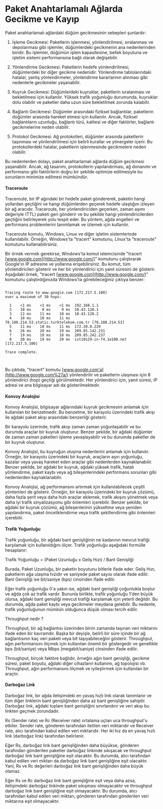 # Paket Anahtarlamalı Ağlarda Gecikme ve Kayıp

Paket anahtarlamalı ağlardaki düğüm gecikmesinin sebepleri şunlardır:

1.  İşleme Gecikmesi: Paketlerin işlenmesi, yönlendirilmesi, sıralanması ve depolanması gibi işlemler, düğümlerdeki gecikmenin ana nedenlerinden biridir. Bu işlemler, düğümün işlem kapasitesine, bellek boyutuna ve işletim sistemi performansına bağlı olarak değişebilir.
    
2.  Yönlendirme Gecikmesi: Paketlerin hedefe yönlendirilmesi, düğümlerdeki bir diğer gecikme nedenidir. Yönlendirme tablolarındaki hatalar, yanlış yönlendirmeler, yönlendirme kararlarının alınması gibi nedenlerle gecikmeler yaşanabilir.
    
3.  Kuyruk Gecikmesi: Düğümlerdeki kuyruklar, paketlerin sıralanması ve bekletilmesi için kullanılır. Yüksek trafik yoğunluğu durumunda, kuyruklar dolu olabilir ve paketler daha uzun süre bekletilmek zorunda kalabilir.
    
4.  Bağlantı Gecikmesi: Düğümler arasındaki fiziksel bağlantılar, paketlerin düğümler arasında hareket etmesi için kullanılır. Ancak, fiziksel bağlantıların uzunluğu, bağlantı türü, kalitesi ve diğer faktörler, bağlantı gecikmelerine neden olabilir.
    
5.  Protokol Gecikmesi: Ağ protokolleri, düğümler arasında paketlerin taşınması ve yönlendirilmesi için belirli kurallar ve yönergeler içerir. Bu protokollerdeki hatalar, paketlerin işlenmesinde gecikmelere neden olabilir.
    

Bu nedenlerden dolayı, paket anahtarlamalı ağlarda düğüm gecikmesi yaşanabilir. Ancak, ağ tasarımı, protokollerin yapılandırması, ağ donanımı ve performansı gibi faktörlerin doğru bir şekilde optimize edilmesiyle bu sorunların minimize edilmesi mümkündür.

#### Traceroute

Traceroute, bir IP ağındaki bir hedefe paket göndererek, paketin hangi yollardan geçtiğini ve hangi düğümlerden geçerek hedefe ulaştığını izleyen bir ağ aracıdır. Traceroute, her yönlendiriciden geçerken, zaman aşımı değeriyle (TTL) paketi geri gönderir ve bu şekilde hangi yönlendiricilerden geçtiğini belirleyerek yolu tespit eder. Bu yöntem, ağda engelleri ve performans problemlerini tanımlamak ve izlemek için kullanılır.

Traceroute komutu, Windows, Linux ve diğer işletim sistemlerinde kullanılabilir. Örneğin, Windows'ta "tracert" komutunu, Linux'ta "traceroute" komutunu kullanabilirsiniz.

Bir örnek vermek gerekirse, Windows'ta komut istemcisinde "tracert [www.google.com](http://www.google.com/)" komutunu çalıştırarak Google'ın IP adresine ve yollarına erişebilirsiniz. Bu komut, tüm yönlendiricileri gösterir ve her bir yönlendirici için yanıt süresini de gösterir. Aşağıdaki örnek, "tracert [www.google.com](http://www.google.com/)" komutunu çalıştırdığınızda Windows'ta görebileceğiniz çıktıya benzer:

```code

Tracing route to www.google.com [172.217.5.100]
over a maximum of 30 hops:

  1    <1 ms    <1 ms    <1 ms  192.168.1.1
  2    10 ms     9 ms     9 ms  10.43.128.1
  3    12 ms    11 ms    10 ms  10.43.128.2
  4    10 ms    10 ms    11 ms  78.188.214.53.static.turktelekom.com.tr [78.188.214.53]
  5    11 ms    10 ms    11 ms  172.20.8.229
  6    26 ms    20 ms    19 ms  209.85.142.231
  7    19 ms    18 ms    18 ms  209.85.242.237
  8    20 ms    19 ms    20 ms  ist10s29-in-f4.1e100.net [172.217.5.100]

Trace complete.



```

Bu çıktıda, "tracert" komutu [www.google.com'a](http://www.google.com%27a/) yönlendirilir ve paketlerin ulaşması için 8 yönlendirici (hop) geçtiği görülmektedir. Her yönlendirici için, yanıt süresi, IP adresi ve ana bilgisayar adı da gösterilmektedir.

#### Konvoy Analojisi

Konvoy Analojisi, bilgisayar ağlarındaki kuyruk gecikmesini anlamak için kullanılan bir benzetmedir. Bu benzetme, bir karayolu üzerindeki trafik akışı ile ağdaki paket akışı arasındaki benzerliği gösterir.

Bir karayolu üzerinde, trafik akışı zaman zaman yoğunlaşabilir ve bu durumda araçlar bir kuyruk oluşturur. Benzer şekilde, bir ağdaki düğümler de zaman zaman paketleri işleme yavaşlayabilir ve bu durumda paketler de bir kuyruk oluşturur.

Konvoy Analojisi, bu kuyruğun oluşma nedenlerini anlamak için kullanılır. Örneğin, bir karayolu üzerindeki bir kuyruk, araçların aşırı yoğunluğu, kazalar veya yavaş hareket eden araçlar gibi nedenlerden kaynaklanabilir. Benzer şekilde, bir ağdaki bir kuyruk, ağdaki yüksek trafik, hatalı yönlendirme, paket kaybı veya ağ bileşenlerindeki performans sorunları gibi nedenlerden kaynaklanabilir.

Konvoy Analojisi, ağ performansını artırmak için kullanılabilecek çeşitli yöntemleri de gösterir. Örneğin, bir karayolu üzerindeki bir kuyruk çözümü, daha fazla şerit veya daha hızlı araçlar eklemek, trafik akışını yönetmek veya daha iyi trafik sinyalizasyonu gibi önlemleri içerebilir. Benzer şekilde, bir ağdaki bir kuyruk çözümü, ağ bileşenlerinin yükseltme veya yeniden yapılandırma, paket önceliklendirme veya trafik şekillendirme gibi önlemleri içerebilir.

#### Trafik Yoğunluğu

Trafik yoğunluğu, bir ağdaki bant genişliğinin ne kadarının mevcut trafiği karşılamak için kullanıldığını ölçer. Trafik yoğunluğu aşağıdaki formülle hesaplanır:

Trafik Yoğunluğu = (Paket Uzunluğu x Geliş Hızı) / Bant Genişliği

Burada, Paket Uzunluğu, bir paketin boyutunu bitlerle ifade eder. Geliş Hızı, paketlerin ağa ulaşma hızıdır ve saniyede paket sayısı olarak ifade edilir. Bant Genişliği ise bit/saniye (bps) cinsinden ifade edilir.

Eğer trafik yoğunluğu 0'a yakın ise, ağdaki bant genişliği çoğunlukla boştur ve ağda çok az trafik vardır. Bununla birlikte, trafik yoğunluğu 1'den büyük olursa, ağdaki bant genişliği mevcut trafiği karşılamak için yeterli değildir. Bu durumda, ağda paket kaybı veya gecikmeler meydana gelebilir. Bu nedenle, trafik yoğunluğunun mümkün olduğunca düşük olması tercih edilir.

Throughput nedir ?

Throughput, bir ağ bağlantısı üzerinden birim zamanda taşınan veri miktarını ifade eden bir kavramdır. Başka bir deyişle, belirli bir süre içinde bir ağ bağlantısının kaç veri paketi veya bit taşıyabileceğini gösterir. Throughput, ağın performansını ölçmek için kullanılan önemli bir göstergedir ve genellikle bps (bit/saniye) veya Mbps (megabit/saniye) cinsinden ifade edilir.

Throughput, birçok faktöre bağlıdır, örneğin ağın bant genişliği, gecikme süresi, paket boyutu, ağdaki diğer cihazların kullanımı, ağ topolojisi vb. Throughput, ağın performansını ölçmek ve iyileştirmek için kullanılan bir araçtır.

#### Darboğaz Link

Darboğaz link, bir ağda iletişimdeki en yavaş hızlı link olarak tanımlanır ve tüm diğer linklerin bant genişliğinden daha az bant genişliğine sahiptir. Darboğaz link, ağdaki toplam bant genişliğini sınırlandırır ve veri akışı bu linkten geçmek zorundadır.

Rs (Sender rate) ve Rc (Receiver rate) ortalama uçtan uca throughput'u etkiler. Sender rate, gönderen tarafından iletilen veri miktarıdır ve Receiver rate, alıcı tarafından kabul edilen veri miktarıdır. Her iki hız da en yavaş hızlı link (darboğaz link) tarafından belirlenir.

Eğer Rs, darboğaz link bant genişliğinden daha büyükse, gönderen tarafından gönderilen paketler darboğaz linkinde sıkışacak ve throughput darboğaz link bant genişliğine eşit olacaktır. Bu durumda, alıcı tarafından kabul edilen veri miktarı da darboğaz link bant genişliğine eşit olacaktır. Yani, Rs ve Rc değerleri darboğaz link bant genişliğinden daha büyük olamaz.

Eğer Rs ve Rc darboğaz link bant genişliğine eşit veya daha azsa, iletişimdeki darboğaz linkinde paket sıkışması olmayacaktır ve throughput darboğaz link bant genişliğine eşit olmayacaktır. Bu durumda, alıcı tarafından kabul edilen veri miktarı, gönderen tarafından gönderilen veri miktarına eşit olmayacaktır.